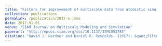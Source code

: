 ```yaml
---
title: "Filters for improvement of multiscale data from atomistic simulations"
collection: publications
permalink: /publication/2017-a-jmms
date: 2017-01-01
venue: "SIAM Journal on Multiscale Modeling and Simulation"
paperurl: "http://epubs.siam.org/doi/10.1137/15M1053785"
citation: "David J. Gardner and Daniel R. Reynolds. (2017). &quot;Filters for improvement of multiscale data from atomistic simulations.&quot; <i>SIAM Journal on Multiscale Modeling and Simulation</i>, 15(1):1-28."
---
```

